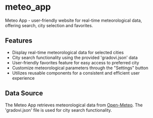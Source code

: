 # meteo_app
Meteo App - user-friendly website for real-time meteorological data, offering search, city selection and favorites.
## Features
- Display real-time meteorological data for selected cities
- City search functionality using the provided 'gradovi.json' data
- User-friendly favorites feature for easy access to preferred city
- Customize meteorological parameters through the "Settings" button
- Utilizes reusable components for a consistent and efficient user experience

## Data Source
The Meteo App retrieves meteorological data from [Open-Meteo](https://www.open-meteo.com/). The 'gradovi.json' file is used for city search functionality.
